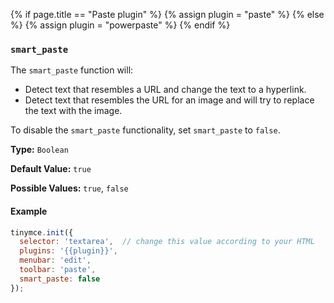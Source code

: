 {% if page.title == "Paste plugin" %}
  {% assign plugin = "paste" %}
{% else %}
  {% assign plugin = "powerpaste" %}
{% endif %}
### `smart_paste`

The `smart_paste` function will:

- Detect text that resembles a URL and change the text to a hyperlink.
- Detect text that resembles the URL for an image and will try to replace the text with the image.

To disable the `smart_paste` functionality, set `smart_paste` to `false`.

**Type:** `Boolean`

**Default Value:** `true`

**Possible Values:** `true`, `false`

#### Example

```js
tinymce.init({
  selector: 'textarea',  // change this value according to your HTML
  plugins: '{{plugin}}',
  menubar: 'edit',
  toolbar: 'paste',
  smart_paste: false
});
```
